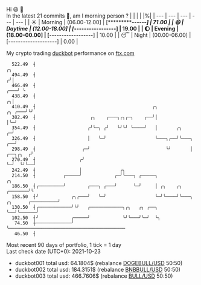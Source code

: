 Hi :smiley: :wave:  
In the latest 21 commits :bug:, am I morning person ? 
| | | | |%|
| --- | --- | --- | --- | --- |
| :sunny: | Morning | (06.00-12.00] | [**************------] | 71.00 |
| :satisfied: | Daytime | (12.00-18.00] | [***-----------------] | 19.00 |
| :moon: | Evening | (18.00-00.00] | [**------------------] | 10.00 |
| :sleeping: | Night | (00.00-06.00] | [--------------------] | 0.00 |

My crypto trading [duckbot](https://github.com/jojoee/duckbot) performance on [ftx.com](https://ftx.com/#a=13144711)
```
  522.49  ┤                                                                                       ╭╮
  494.49  ┤                                                                                      ╭╯│
  466.49  ┤                                                                                  ╭───╯ ╰
  438.49  ┤                                                                                ╭╮│
  410.49  ┤                                           ╭╮                            ╭╮ ╭───╯╰╯
  382.49  ┤                    ╭╮    ╭───╮╭╮╭─╮    ╭──╯│                            │╰─╯
  354.49  ┤                   ╭╯╰─╮ ╭╯   ╰╯╰╯ ╰────╯   │       ╭╮                 ╭─╯
  326.49  ┤                   │   ╰─╯                  ╰───╮╭──╯╰───╮          ╭──╯
  298.49  ┤                 ╭─╯                            ╰╯       │ ╭──╮╭╮  ╭╯
  270.49  ┤                ╭╯                                       ╰─╯  ╰╯╰──╯
  242.49  ┤                │              ╭╮
  214.50  ┤          ╭─────╯            ╭─╯╰───╮ ╭─────╮                                          ╭╮
  186.50  ┤╭─────────╯        ╭───╮ ╭───╯      ╰─╯     │ ╭╮    ╭╮                         ╭───────╯╰
  158.50  ┤╯            ╭╮╭───╯   ╰─╯                  ╰─╯╰────╯╰───╮  ╭╮      ╭──────────╯
  130.50  ┤╭────────────╯╰╯   ╭────────────╮╭╮   ╭╮ ╭──╮            ╰──╯╰──────╯
  102.50  ┤╯            ╭─────╯            ╰╯╰───╯╰─╯  ╰╮
   74.50  ┼─────────────╯                               ╰───────────────────────────────────────────
   46.50  ┤
```
Most recent 90 days of portfolio, 1 tick = 1 day<br />
Last check date (UTC+0): 2021-10-23
- duckbot001 total usd: 64.1804$ (rebalance [DOGEBULL/USD](https://ftx.com/trade/DOGEBULL/USD#a=13144711) 50:50)
- duckbot002 total usd: 184.3151$ (rebalance [BNBBULL/USD](https://ftx.com/trade/BNBBULL/USD#a=13144711) 50:50)
- duckbot003 total usd: 466.7606$ (rebalance [BULL/USD](https://ftx.com/trade/BULL/USD#a=13144711) 50:50)

